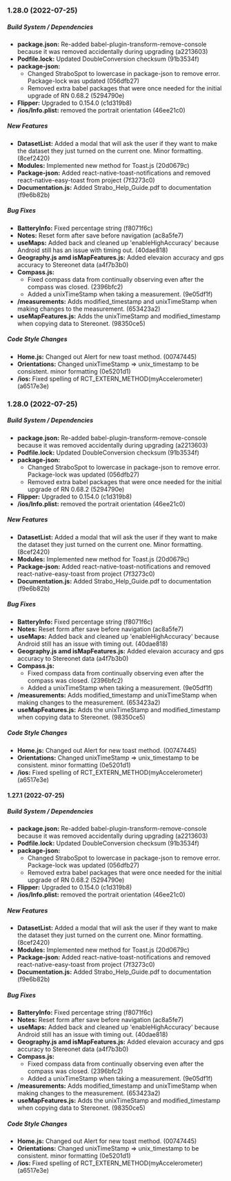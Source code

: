 ### 1.28.0 (2022-07-25)

##### Build System / Dependencies

* **package.json:**  Re-added babel-plugin-transform-remove-console because it was removed accidentally during upgrading (a2213603)
* **Podfile.lock:**  Updated DoubleConversion checksum (91b3534f)
* **package-json:**
  *  Changed StraboSpot to lowercase in package-json to remove error.  Package-lock was updated (056dfb27)
  *  Removed extra babel packages that were once needed for the initial upgrade of RN 0.68.2 (5294790e)
* **Flipper:**  Upgraded to 0.154.0 (c1d319b8)
* **/ios/Info.plist:**  removed the portrait orientation (46ee21c0)

##### New Features

* **DatasetList:**  Added a modal that will ask the user if they want to make the dataset they just turned on the current one.  Minor formatting. (8cef2420)
* **Modules:**  Implemented new method for Toast.js (20d0679c)
* **Package-json:**  Added react-native-toast-notifications and removed react-native-easy-toast from project (7f3273c0)
* **Documentation.js:**  Added Strabo_Help_Guide.pdf to documentation (f9e6b82b)

##### Bug Fixes

* **BatteryInfo:**  Fixed percentage string (f8071f6c)
* **Notes:**  Reset form after save before navigation (ac8a5fe7)
* **useMaps:**  Added back and cleaned up 'enableHighAccuracy' because Android still has an issue with timing out. (40dae818)
* **Geography.js amd isMapFeatures.js:**  Added elevaion accuracy and gps accuracy to Stereonet data (a4f7b3b0)
* **Compass.js:**
  *  Fixed compass data from continually observing even after the compass was closed. (2396bfc2)
  *  Added a unixTimeStamp when taking a measurement. (9e05df1f)
* **/measurements:**  Adds modified_timestamp and unixTimeStamp when making changes to the measurement. (653423a2)
* **useMapFeatures.js:**  Adds the unixTimeStamp and modified_timestamp when copying data to Stereonet. (98350ce5)

##### Code Style Changes

* **Home.js:**  Changed out Alert for new toast method. (00747445)
* **Orientations:**  Changed unixTimeStamp => unix_timestamp to be consistent. minor formatting (0e5201d1)
* **/ios:**  Fixed spelling of RCT_EXTERN_METHOD(myAccelerometer) (a6517e3e)

### 1.28.0 (2022-07-25)

##### Build System / Dependencies

* **package.json:**  Re-added babel-plugin-transform-remove-console because it was removed accidentally during upgrading (a2213603)
* **Podfile.lock:**  Updated DoubleConversion checksum (91b3534f)
* **package-json:**
  *  Changed StraboSpot to lowercase in package-json to remove error.  Package-lock was updated (056dfb27)
  *  Removed extra babel packages that were once needed for the initial upgrade of RN 0.68.2 (5294790e)
* **Flipper:**  Upgraded to 0.154.0 (c1d319b8)
* **/ios/Info.plist:**  removed the portrait orientation (46ee21c0)

##### New Features

* **DatasetList:**  Added a modal that will ask the user if they want to make the dataset they just turned on the current one.  Minor formatting. (8cef2420)
* **Modules:**  Implemented new method for Toast.js (20d0679c)
* **Package-json:**  Added react-native-toast-notifications and removed react-native-easy-toast from project (7f3273c0)
* **Documentation.js:**  Added Strabo_Help_Guide.pdf to documentation (f9e6b82b)

##### Bug Fixes

* **BatteryInfo:**  Fixed percentage string (f8071f6c)
* **Notes:**  Reset form after save before navigation (ac8a5fe7)
* **useMaps:**  Added back and cleaned up 'enableHighAccuracy' because Android still has an issue with timing out. (40dae818)
* **Geography.js amd isMapFeatures.js:**  Added elevaion accuracy and gps accuracy to Stereonet data (a4f7b3b0)
* **Compass.js:**
  *  Fixed compass data from continually observing even after the compass was closed. (2396bfc2)
  *  Added a unixTimeStamp when taking a measurement. (9e05df1f)
* **/measurements:**  Adds modified_timestamp and unixTimeStamp when making changes to the measurement. (653423a2)
* **useMapFeatures.js:**  Adds the unixTimeStamp and modified_timestamp when copying data to Stereonet. (98350ce5)

##### Code Style Changes

* **Home.js:**  Changed out Alert for new toast method. (00747445)
* **Orientations:**  Changed unixTimeStamp => unix_timestamp to be consistent. minor formatting (0e5201d1)
* **/ios:**  Fixed spelling of RCT_EXTERN_METHOD(myAccelerometer) (a6517e3e)

#### 1.27.1 (2022-07-25)

##### Build System / Dependencies

* **package.json:**  Re-added babel-plugin-transform-remove-console because it was removed accidentally during upgrading (a2213603)
* **Podfile.lock:**  Updated DoubleConversion checksum (91b3534f)
* **package-json:**
  *  Changed StraboSpot to lowercase in package-json to remove error.  Package-lock was updated (056dfb27)
  *  Removed extra babel packages that were once needed for the initial upgrade of RN 0.68.2 (5294790e)
* **Flipper:**  Upgraded to 0.154.0 (c1d319b8)
* **/ios/Info.plist:**  removed the portrait orientation (46ee21c0)

##### New Features

* **DatasetList:**  Added a modal that will ask the user if they want to make the dataset they just turned on the current one.  Minor formatting. (8cef2420)
* **Modules:**  Implemented new method for Toast.js (20d0679c)
* **Package-json:**  Added react-native-toast-notifications and removed react-native-easy-toast from project (7f3273c0)
* **Documentation.js:**  Added Strabo_Help_Guide.pdf to documentation (f9e6b82b)

##### Bug Fixes

* **BatteryInfo:**  Fixed percentage string (f8071f6c)
* **Notes:**  Reset form after save before navigation (ac8a5fe7)
* **useMaps:**  Added back and cleaned up 'enableHighAccuracy' because Android still has an issue with timing out. (40dae818)
* **Geography.js amd isMapFeatures.js:**  Added elevaion accuracy and gps accuracy to Stereonet data (a4f7b3b0)
* **Compass.js:**
  *  Fixed compass data from continually observing even after the compass was closed. (2396bfc2)
  *  Added a unixTimeStamp when taking a measurement. (9e05df1f)
* **/measurements:**  Adds modified_timestamp and unixTimeStamp when making changes to the measurement. (653423a2)
* **useMapFeatures.js:**  Adds the unixTimeStamp and modified_timestamp when copying data to Stereonet. (98350ce5)

##### Code Style Changes

* **Home.js:**  Changed out Alert for new toast method. (00747445)
* **Orientations:**  Changed unixTimeStamp => unix_timestamp to be consistent. minor formatting (0e5201d1)
* **/ios:**  Fixed spelling of RCT_EXTERN_METHOD(myAccelerometer) (a6517e3e)

